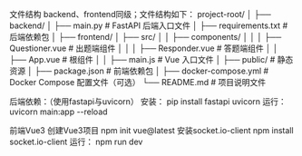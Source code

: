 文件结构
backend、frontend同级；文件结构如下：
    project-root/
    │
    ├── backend/
    │   ├── main.py               # FastAPI 后端入口文件
    │   ├── requirements.txt      # 后端依赖包
    │
    ├── frontend/
    │   ├── src/
    │   │   ├── components/
    │   │   │   ├── Questioner.vue  # 出题端组件
    │   │   │   ├── Responder.vue   # 答题端组件
    │   │   ├── App.vue            # 根组件
    │   │   ├── main.js            # Vue 入口文件
    │   ├── public/               # 静态资源
    │   ├── package.json          # 前端依赖包
    │
    ├── docker-compose.yml        # Docker Compose 配置文件（可选）
    └── README.md                 # 项目说明文件

后端依赖：（使用fastapi与uvicorn）
安装：
pip install fastapi uvicorn
运行：
uvicorn main:app --reload


前端Vue3
创建Vue3项目
npm init vue@latest
安装socket.io-client
npm install socket.io-client
运行：
npm run dev

